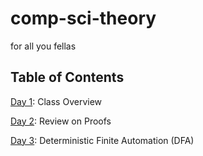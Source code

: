 # comp-sci-theory
for all you fellas

## Table of Contents
[Day 1](./01-23-2024.md): Class Overview

[Day 2](./01-25-2024.md): Review on Proofs

[Day 3](./1-30-2024.md): Deterministic Finite Automation (DFA)

